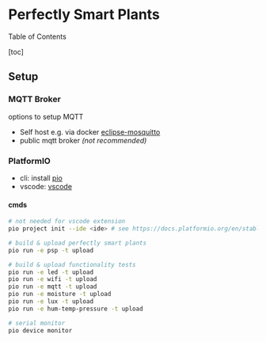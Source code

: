 # Perfectly Smart Plants

Table of Contents

[toc]

## Setup

### MQTT Broker

options to setup MQTT

- Self host e.g. via docker [eclipse-mosquitto](https://hub.docker.com/_/eclipse-mosquitto)
- public mqtt broker *(not recommended)*

### PlatformIO

- cli: install [pio](https://docs.platformio.org/en/stable/core/installation/index.html)
- vscode: [vscode](https://platformio.org/platformio-ide)

#### cmds

```bash
# not needed for vscode extension
pio project init --ide <ide> # see https://docs.platformio.org/en/stable/integration/ide/index.html#desktop-ides

# build & upload perfectly smart plants
pio run -e psp -t upload

# build & upload functionality tests
pio run -e led -t upload
pio run -e wifi -t upload
pio run -e mqtt -t upload
pio run -e moisture -t upload
pio run -e lux -t upload
pio run -e hum-temp-pressure -t upload

# serial monitor
pio device monitor
```
